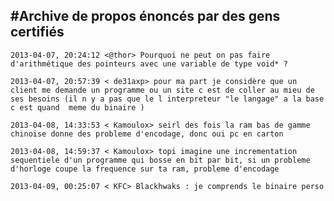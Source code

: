 #Archive de propos énoncés par des gens certifiés
-------------------------------------------

    2013-04-07, 20:24:12 <@thor> Pourquoi ne peut on pas faire d'arithmétique des pointeurs avec une variable de type void* ?

    2013-04-07, 20:57:39 < de31axp> pour ma part je considère que un client me demande un programme ou un site c est de coller au mieu de ses besoins (il n y a pas que le l interpreteur "le langage" a la base c est quand  meme du binaire )

    2013-04-08, 14:33:53 < Kamoulox> seirl des fois la ram bas de gamme chinoise donne des probleme d'encodage, donc oui pc en carton

    2013-04-08, 14:59:37 < Kamoulox> topi imagine une incrementation sequentiele d'un programme qui bosse en bit par bit, si un probleme d'horloge coupe la frequence sur ta ram, probleme d'encodage

    2013-04-09, 00:25:07 < KFC> Blackhwaks : je comprends le binaire perso
